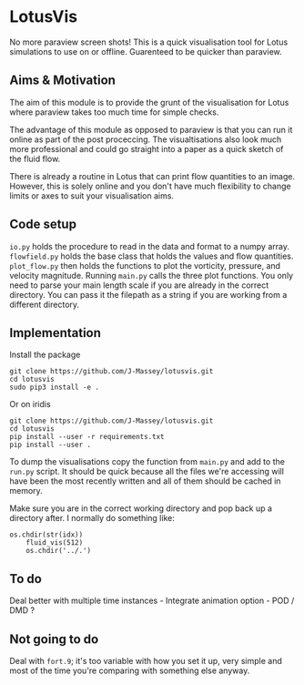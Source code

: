 # LotusVis
No more paraview screen shots! This is a quick visualisation tool for Lotus simulations to use on or offline. Guarenteed to be quicker than paraview.

## Aims & Motivation
The aim of this module is to provide the grunt of the visualisation for Lotus where paraview takes too much time for simple checks.

The advantage of this module as opposed to paraview is that you can run it online as part of the post proceccing. The visualtisations also look much more professional and could go straight into a paper as a quick sketch of the fluid flow.

There is already a routine in Lotus that can print flow quantities to an image. However, this is solely online and you don't have much flexibility to change limits or axes to suit your visualisation aims.

## Code setup
`io.py` holds the procedure to read in the data and format to a numpy array. `flowfield.py` holds the base class that holds the values and flow quantities. `plot_flow.py` then holds the functions to plot the vorticity, pressure, and velocity magnitude.
Running `main.py` calls the three plot functions. You only need to parse your main length scale if you are already in the correct directory. You can pass it the filepath as a string if you are working from a different directory.

## Implementation
Install the package

	git clone https://github.com/J-Massey/lotusvis.git
	cd lotusvis
	sudo pip3 install -e .
	
Or on iridis

	git clone https://github.com/J-Massey/lotusvis.git
	cd lotusvis
	pip install --user -r requirements.txt
	pip install --user .

To dump the visualisations copy the function from `main.py` and add to the `run.py` script. It should be quick because all the files we're accessing will have been the most recently written and all of them should be cached in memory.

Make sure you are in the correct working directory and pop back up a directory after. I normally do something like:

	os.chdir(str(idx))
        fluid_vis(512)
        os.chdir('../.')

## To do
Deal better with multiple time instances
	 - Integrate animation option
	 - POD / DMD ?
	 
## Not going to do
Deal with `fort.9`; it's too variable with how you set it up, very simple and most of the time you're comparing with something else anyway.
